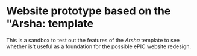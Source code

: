 # Website prototype based on the "Arsha: template

This is a sandbox to test out the features of the _Arsha_ template to see whether is't useful as
a foundation for the possible ePIC website redesign.
